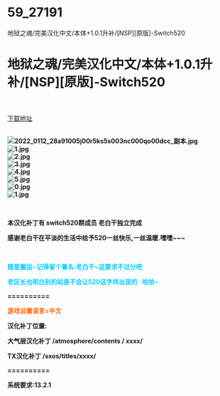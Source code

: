 # 59_27191
地狱之魂/完美汉化中文/本体+1.0.1升补/[NSP][原版]-Switch520
# 地狱之魂/完美汉化中文/本体+1.0.1升补/[NSP][原版]-Switch520
 <br/></br>
[下载地址](https://www.switch520.cc/article/27191 "下载地址")
<br/></br>

<p><strong><img title="2022_0112_28a91005j00r5ks5s003nc000qo00dcc_副本.jpg" src="https://www.switch520.cc/muke_img/2022_02_16_53da5ec61bad4.jpg" alt="2022_0112_28a91005j00r5ks5s003nc000qo00dcc_副本.jpg"></strong><br>
<strong><img title="1.jpg" src="https://www.switch520.cc/muke_img/2022_02_15_a64bc07a73fe2.jpg" alt="1.jpg"></strong><br>
<strong><img title="2.jpg" src="https://www.switch520.cc/muke_img/2022_02_15_026a47f5fecab.jpg" alt="2.jpg"></strong><br>
<strong><img title="3.jpg" src="https://www.switch520.cc/muke_img/2022_02_15_fe0c9f0ba9e04.jpg" alt="3.jpg"></strong><br>
<strong><img title="4.jpg" src="https://www.switch520.cc/muke_img/2022_02_15_2855859d7e863.jpg" alt="4.jpg"></strong><br>
<strong><img title="5.jpg" src="https://www.switch520.cc/muke_img/2022_02_15_cc69cb5bc405f.jpg" alt="5.jpg"></strong><br>
<strong><img title="0.jpg" src="https://www.switch520.cc/muke_img/2022_02_16_22c1af18cc976.jpg" alt="0.jpg"></strong><br>
<strong><img title="1.jpg" src="https://www.switch520.cc/muke_img/2022_02_16_642e747fcac10.jpg" alt="1.jpg"></strong></p>
<p>&nbsp;</p>
<p><strong>本汉化补丁有 switch520群成员 老白干独立完成&nbsp;</strong></p>
<p><strong>感谢老白干在平淡的生活中给予520一丝快乐,一丝温暖.嘿嘿~~~</strong></p>
<p>&nbsp;</p>
<p><strong><span style="color: #00ccff;">随意搬运~记得留个署名:老白干~这要求不过分吧</span></strong></p>
<p><strong><span style="color: #00ccff;">老区长也明白别的站是不会让520这字样出现的&nbsp; &nbsp;哈哈~</span></strong></p>
<p><strong>==========</strong></p>
<p><span style="color: #ff6600;"><strong>游戏设置语言=中文</strong></span></p>
<p><strong>汉化补丁位置:</strong></p>
<p><strong>大气层汉化补丁 /atmosphere/contents / xxxx/</strong></p>
<p><strong>TX汉化补丁 /sxos/titles/xxxx/</strong></p>
<p><strong>==========</strong></p>
<p><strong>系统要求:13.2.1</strong></p>




